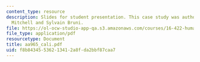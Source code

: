 ```yaml
---
content_type: resource
description: Slides for student presentation. This case study was authored by Paul
  Mitchell and Sylvain Bruni.
file: https://ol-ocw-studio-app-qa.s3.amazonaws.com/courses/16-422-human-supervisory-control-of-automated-systems-spring-2004/f8b84345536213412a8fda2bbf87caa7_aa965_cali.pdf
file_type: application/pdf
resourcetype: Document
title: aa965_cali.pdf
uid: f8b84345-5362-1341-2a8f-da2bbf87caa7
---
```


